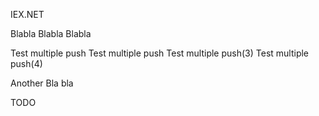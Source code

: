 IEX.NET

Blabla
Blabla
Blabla 

Test multiple push 
Test multiple push 
Test multiple push(3) 
Test multiple push(4) 

Another Bla bla

TODO
